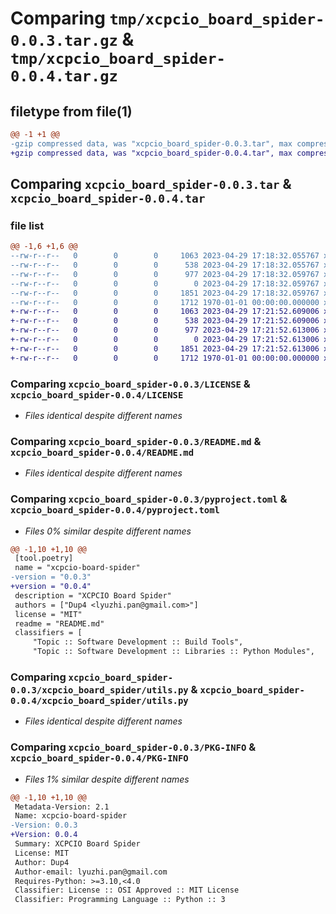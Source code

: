 # Comparing `tmp/xcpcio_board_spider-0.0.3.tar.gz` & `tmp/xcpcio_board_spider-0.0.4.tar.gz`

## filetype from file(1)

```diff
@@ -1 +1 @@
-gzip compressed data, was "xcpcio_board_spider-0.0.3.tar", max compression
+gzip compressed data, was "xcpcio_board_spider-0.0.4.tar", max compression
```

## Comparing `xcpcio_board_spider-0.0.3.tar` & `xcpcio_board_spider-0.0.4.tar`

### file list

```diff
@@ -1,6 +1,6 @@
--rw-r--r--   0        0        0     1063 2023-04-29 17:18:32.055767 xcpcio_board_spider-0.0.3/LICENSE
--rw-r--r--   0        0        0      538 2023-04-29 17:18:32.055767 xcpcio_board_spider-0.0.3/README.md
--rw-r--r--   0        0        0      977 2023-04-29 17:18:32.059767 xcpcio_board_spider-0.0.3/pyproject.toml
--rw-r--r--   0        0        0        0 2023-04-29 17:18:32.059767 xcpcio_board_spider-0.0.3/xcpcio_board_spider/__init__.py
--rw-r--r--   0        0        0     1851 2023-04-29 17:18:32.059767 xcpcio_board_spider-0.0.3/xcpcio_board_spider/utils.py
--rw-r--r--   0        0        0     1712 1970-01-01 00:00:00.000000 xcpcio_board_spider-0.0.3/PKG-INFO
+-rw-r--r--   0        0        0     1063 2023-04-29 17:21:52.609006 xcpcio_board_spider-0.0.4/LICENSE
+-rw-r--r--   0        0        0      538 2023-04-29 17:21:52.609006 xcpcio_board_spider-0.0.4/README.md
+-rw-r--r--   0        0        0      977 2023-04-29 17:21:52.613006 xcpcio_board_spider-0.0.4/pyproject.toml
+-rw-r--r--   0        0        0        0 2023-04-29 17:21:52.613006 xcpcio_board_spider-0.0.4/xcpcio_board_spider/__init__.py
+-rw-r--r--   0        0        0     1851 2023-04-29 17:21:52.613006 xcpcio_board_spider-0.0.4/xcpcio_board_spider/utils.py
+-rw-r--r--   0        0        0     1712 1970-01-01 00:00:00.000000 xcpcio_board_spider-0.0.4/PKG-INFO
```

### Comparing `xcpcio_board_spider-0.0.3/LICENSE` & `xcpcio_board_spider-0.0.4/LICENSE`

 * *Files identical despite different names*

### Comparing `xcpcio_board_spider-0.0.3/README.md` & `xcpcio_board_spider-0.0.4/README.md`

 * *Files identical despite different names*

### Comparing `xcpcio_board_spider-0.0.3/pyproject.toml` & `xcpcio_board_spider-0.0.4/pyproject.toml`

 * *Files 0% similar despite different names*

```diff
@@ -1,10 +1,10 @@
 [tool.poetry]
 name = "xcpcio-board-spider"
-version = "0.0.3"
+version = "0.0.4"
 description = "XCPCIO Board Spider"
 authors = ["Dup4 <lyuzhi.pan@gmail.com>"]
 license = "MIT"
 readme = "README.md"
 classifiers = [
     "Topic :: Software Development :: Build Tools",
     "Topic :: Software Development :: Libraries :: Python Modules",
```

### Comparing `xcpcio_board_spider-0.0.3/xcpcio_board_spider/utils.py` & `xcpcio_board_spider-0.0.4/xcpcio_board_spider/utils.py`

 * *Files identical despite different names*

### Comparing `xcpcio_board_spider-0.0.3/PKG-INFO` & `xcpcio_board_spider-0.0.4/PKG-INFO`

 * *Files 1% similar despite different names*

```diff
@@ -1,10 +1,10 @@
 Metadata-Version: 2.1
 Name: xcpcio-board-spider
-Version: 0.0.3
+Version: 0.0.4
 Summary: XCPCIO Board Spider
 License: MIT
 Author: Dup4
 Author-email: lyuzhi.pan@gmail.com
 Requires-Python: >=3.10,<4.0
 Classifier: License :: OSI Approved :: MIT License
 Classifier: Programming Language :: Python :: 3
```

